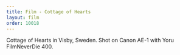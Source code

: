 ```yaml
---
title: Film - Cottage of Hearts
layout: film
order: 10018
---
```


Cottage of Hearts in Visby, Sweden. Shot on Canon AE-1 with Yoru FilmNeverDie 400.
